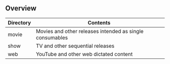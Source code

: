 
## Overview

| Directory | Contents                                                     |
| ---------- | ------------------------------------------------------------ |
| movie | Movies and other releases intended as single consumables |
| show | TV and other sequential releases |
| web | YouTube and other web dictated content |
